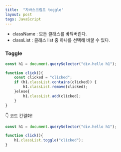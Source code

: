 ```yaml
---
title:  "자바스크립트 toggle"
layout: post
tags: JavaScript
---
```



- className : 모든 클래스를 바꿔버린다. 
- classList : 클래스 list 중 하나를 선택해 바꿀 수 있다.

### Toggle
```jsx
const h1 = document.querySelector("div.hello h1");

function click(){
	const clicked = "clicked";
	if (h1.classList.contains(clicked)) {
		h1.classList.remove(clicked);
	}elese{
		h1.classList.add(clicked);
	}
}
```

👇 코드 간결화!

```jsx
const h1 = document.querySelector("div.hello h1");

function click(){
	h1.classList.toggle("clicked");
}
```

<br>
